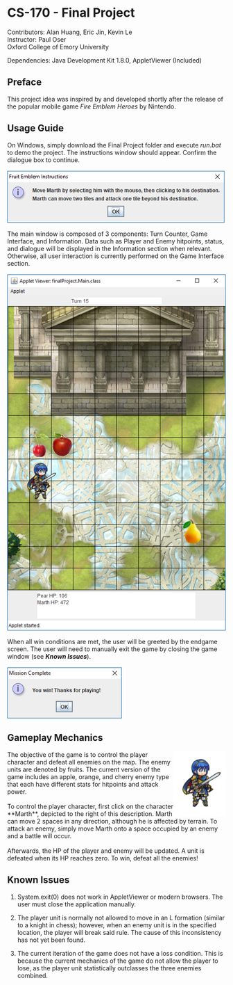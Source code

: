 # CS-170 - Final Project
Contributors: Alan Huang, Eric Jin, Kevin Le\
Instructor: Paul Oser\
Oxford College of Emory University

Dependencies: Java Development Kit 1.8.0, AppletViewer (Included)

## Preface
This project idea was inspired by and developed shortly after the release of the popular mobile game *Fire Emblem Heroes* by Nintendo.

## Usage Guide
On Windows, simply download the Final Project folder and execute *run.bat* to demo the project.
The instructions window should appear. Confirm the dialogue box to continue.<br/><br/>
![Instructions](/Documentation/instructions.PNG)

The main window is composed of 3 components: Turn Counter, Game Interface, and Information. Data such as Player and Enemy hitpoints, status, and dialogue will be displayed in the Information section when relevant. Otherwise, all user interaction is currently performed on the Game Interface section.<br/><br/>
![User Interface](/Documentation/gameplay.PNG)

When all win conditions are met, the user will be greeted by the endgame screen. The user will need to manually exit the game by closing the game window (see ***Known Issues***).\
\
![Endgame](/Documentation/endgame.PNG)

## Gameplay Mechanics
<img src="Documentation/marth.png" align=right width=120>
The objective of the game is to control the player character and defeat all enemies on the map. The enemy units are denoted by fruits. The current version of the game includes an apple, orange, and cherry enemy type that each have different stats for hitpoints and attack power.
<br/>
<br/>
To control the player character, first click on the character **Marth**, depicted to the right of this description. Marth can move 2 spaces in any direction, although he is affected by terrain. To attack an enemy, simply move Marth onto a space occupied by an enemy and a battle will occur.
<br/><br/>
Afterwards, the HP of the player and enemy will be updated. A unit is defeated when its HP reaches zero. To win, defeat all the enemies!

## Known Issues
1. System.exit(0) does not work in AppletViewer or modern browsers. The user must close the application manually.

2. The player unit is normally not allowed to move in an L formation (similar to a knight in chess); however, when an enemy unit is in the specified location, the player will break said rule. The cause of this inconsistency has not yet been found.

3. The current iteration of the game does not have a loss condition. This is because the current mechanics of the game do not allow the player to lose, as the player unit statistically outclasses the three enemies combined.

